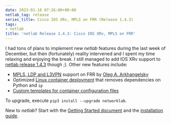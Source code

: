 ```yaml
---
date: 2023-01-16 07:26:00+00:00
netlab_tag: release
series_title: Cisco IOS XRv, MPLS on FRR (Release 1.4.3)
tags:
- netlab
title: 'netlab Release 1.4.3: Cisco IOS XRv, MPLS on FRR'
---
```

I had tons of plans to implement new _netlab_ features during the last week of December, but then (fortunately) reality intervened and I spent my time relaxing and enjoying the break. I still managed to add IOS XRv support to [netlab release 1.4.3](https://netsim-tools.readthedocs.io/en/latest/release/1.4.html#release-1-4-3) though ;). Other new features include:

-   [MPLS, LDP and L3VPN](https://netsim-tools.readthedocs.io/en/latest/module/mpls.html) support on FRR by [Oleg A. Arkhangelsky](https://github.com/sysoleg)
-   Optimized [Linux container deployment](https://netsim-tools.readthedocs.io/en/latest/labs/clab.html#clab-linux) that removes dependencies on Python and `ip`
-   [Custom templates for container configuration files](https://netsim-tools.readthedocs.io/en/latest/labs/clab.html#clab-config-template)

To upgrade, execute `pip3 install --upgrade networklab`.

New to *netlab*? Start with the [Getting Started document](https://netsim-tools.readthedocs.io/en/latest/tutorials.html) and the [installation guide](https://netsim-tools.readthedocs.io/en/latest/install.html).
